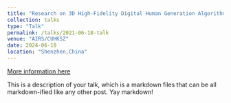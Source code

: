 ```yaml
---
title: "Research on 3D High-Fidelity Digital Human Generation Algorithm Based on SMPL"
collection: talks
type: "Talk"
permalink: /talks/2021-06-18-talk
venue: "AIRS/CUHKSZ"
date: 2024-06-18
location: "Shenzhen,China"
---
```


[More information here](http://example2.com)

This is a description of your talk, which is a markdown files that can be all markdown-ified like any other post. Yay markdown!
